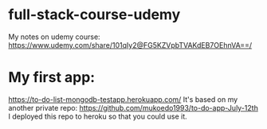 # full-stack-course-udemy
My notes on udemy course:
https://www.udemy.com/share/101qIy2@FG5KZVpbTVAKdEB7OEhnVA==/


# My first app:
https://to-do-list-mongodb-testapp.herokuapp.com/
It's based on my another private repo:
https://github.com/mukoedo1993/to-do-app-July-12th
I deployed this repo to heroku so that you could use it. 
